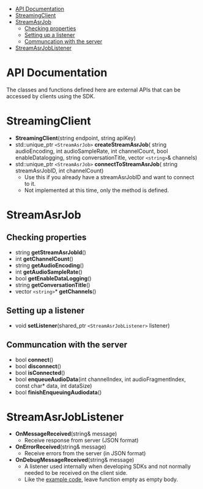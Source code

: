 - [API Documentation](#api-documentation)
- [StreamingClient](#streamingclient)
- [StreamAsrJob](#streamasrjob)
  - [Checking properties](#checking-properties)
  - [Setting up a listener](#setting-up-a-listener)
  - [Communcation with the server](#communcation-with-the-server)
- [StreamAsrJobListener](#streamasrjoblistener)

# API Documentation

The classes and functions defined here are external APIs that can be accessed by clients using the SDK.

# StreamingClient

- **StreamingClient**(string endpoint, string apiKey)
- std::unique_ptr `<StreamAsrJob>` **createStreamAsrJob**(
  string audioEncoding, int audioSampleRate, int channelCount,
  bool enableDatalogging, string conversationTitle, vector `<string>`& channels)
- std::unique_ptr `<StreamAsrJob>` **connectToStreamAsrJob**(
  string streamAsrJobID, int channelCount)
  - Use this if you already have a streamAsrJobID and want to connect to it.
  - Not implemented at this time, only the method is defined.

# StreamAsrJob

## Checking properties

- string **getStreamAsrJobId**()
- int **getChannelCount**()
- string **getAudioEncoding**()
- int **getAudioSampleRate**()
- bool **getEnableDataLogging**()
- string **getConversationTitle**()
- vector `<string>`* **getChannels**()

## Setting up a listener

- void **setListener**(shared_ptr `<StreamAsrJobListener>` listener)

## Communcation with the server

- bool **connect**()
- bool **disconnect**()
- bool **isConnected**()
- bool **enqueueAudioData**(int channelIndex, int audioFragmentIndex, const char* data, int dataSize)
- bool **finishEnqueuingAudiodata**()

# StreamAsrJobListener

- **OnMessageReceived**(string& message)
  - Receive response from server (JSON format)
- **OnErrorReceived**(string& message)
  - Receive errors from the server (in JSON format)
- **OnDebugMessageReceived**(string& message)
  - A listener used internally when developing SDKs and not normally needed to be received on the client side.
  - Like the [example code](../../src/poetics_example/main.cpp), leave function empty as empty body.

<br/>
